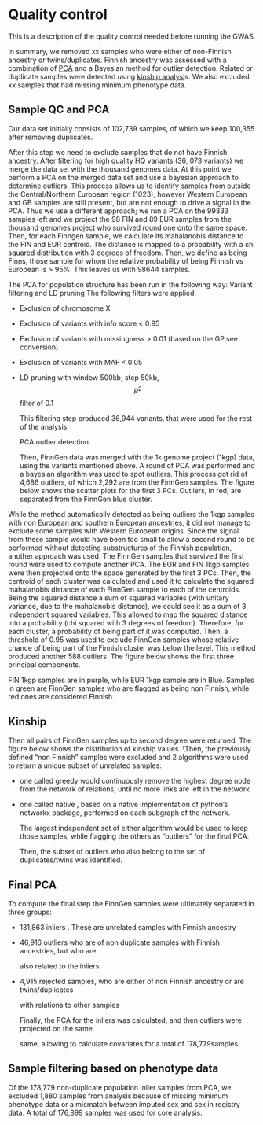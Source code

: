 # Quality control

This is a description of the quality control needed before running the GWAS. 

In summary, we removed xx samples who were either of non-Finnish ancestry or twins/duplicates. Finnish ancestry was assessed with a combination of [PCA](quality-checks.md) and a Bayesian method for outlier detection. Related or duplicate samples were detected using [kinship analysi](quality-checks.md)s. We also excluded xx samples that had missing minimum phenotype data.

## Sample QC and PCA

Our data set initially consists of 102,739 samples, of which we keep 100,355 after removing duplicates. 

After this step we need to exclude samples that do not have Finnish ancestry. After filtering for high quality HQ variants \(36, 073 variants\) we merge the data set with the thousand genomes data. At this point we perform a PCA on the merged data set and use a bayesian approach to determine outliers. This process allows us to identify samples from outside the Central/Northern European region \(1023\), however Western European and GB samples are still present, but are not enough to drive a signal in the PCA. Thus we use a different approach; we run a PCA on the 99333 samples left and we project the 98 FIN and 89 EUR samples from the thousand genomes project who survived round one onto the same space. Then, for each Finngen sample, we calculate its mahalanobis distance to the FIN and EUR centroid. The distance is mapped to a probability with a chi squared distribution with 3 degrees of freedom. Then, we define as being Finns, those sample for whom the relative probability of being Finnish vs European is &gt; 95%. This leaves us with 98644 samples.

The PCA for population structure has been run in the following way: Variant filtering and LD pruning The following filters were applied:

* Exclusion of chromosome X
* Exclusion of variants with info score &lt; 0.95
* Exclusion of variants with missingness &gt; 0.01 \(based on the GP,see conversion\)
* Exclusion of variants with MAF &lt; 0.05
* LD pruning with window 500kb, step 50kb, $$R^2 $$ filter of 0.1

  This filtering step produced 36,944 variants, that were used for the rest of the analysis

  PCA outlier detection

  Then, FinnGen data was merged with the 1k genome project \(1kgp\) data, using the variants mentioned above. A round of PCA was performed and a bayesian algorithm was used to spot outliers. This process got rid of 4,686 outliers, of which 2,292 are from the FinnGen samples. The figure below shows the scatter plots for the first 3 PCs. Outliers, in red, are separated from the FinnGen blue cluster.

While the method automatically detected as being outliers the 1kgp samples with non European and southern European ancestries, it did not manage to exclude some samples with Western European origins. Since the signal from these sample would have been too small to allow a second round to be performed without detecting substructures of the Finnish population, another approach was used. The FinnGen samples that survived the first round were used to compute another PCA. The EUR and FIN 1kgp samples were then projected onto the space generated by the first 3 PCs. Then, the centroid of each cluster was calculated and used it to calculate the squared mahalanobis distance of each FinnGen sample to each of the centroids. Being the squared distance a sum of squared variables \(with unitary variance, due to the mahalanobis distance\), we could see it as a sum of 3 independent squared variables. This allowed to map the squared distance into a probability \(chi squared with 3 degrees of freedom\). Therefore, for each cluster, a probability of being part of it was computed. Then, a threshold of 0.95 was used to exclude FinnGen samples whose relative chance of being part of the Finnish cluster was below the level. This method produced another 588 outliers. The figure below shows the first three principal components.

FIN 1kgp samples are in purple, while EUR 1kgp sample are in Blue. Samples in green are FinnGen samples who are flagged as being non Finnish, while red ones are considered Finnish.

## Kinship

Then all pairs of FinnGen samples up to second degree were returned. The figure below shows the distribution of kinship values. \Then, the previously defined “non Finnish” samples were excluded and 2 algorithms were used to return a unique subset of unrelated samples:

* one called ​greedy ​would continuously remove the highest degree node from the network of relations, until no more links are left in the network
* one called ​native ​, based on a native implementation of python’s ​networkx ​package, performed on each subgraph of the network.

  The largest independent set of either algorithm would be used to keep those samples, while flagging the others as “outliers” for the final PCA.

  Then, the subset of outliers who also belong to the set of duplicates/twins was identified.

## Final PCA

To compute the final step the FinnGen samples were ultimately separated in three groups:

* 131,863 ​inliers​ . These are unrelated samples with Finnish ancestry
* 46,916 ​outliers ​who are of non duplicate samples with Finnish ancestries, but who are

  also related to the inliers

* 4,915 ​rejected ​samples, who are either of non Finnish ancestry or are twins/duplicates

  with relations to other samples

  Finally, the PCA for the inliers was calculated, and then outliers were projected on the same

  same, allowing to calculate covariates for a total of ​178,779​ samples.

## Sample filtering based on phenotype data

Of the 178,779 non-duplicate population inlier samples from PCA, we excluded 1,880 samples from analysis because of missing minimum phenotype data or a mismatch between imputed sex and sex in registry data. ​A total of 176,899 samples was used for core analysis.

